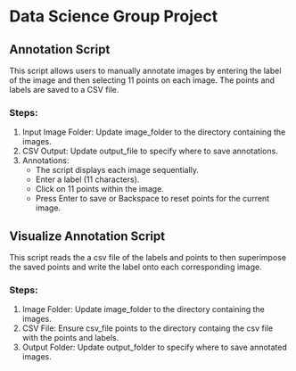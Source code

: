 # Data Science Group Project

## Annotation Script
This script allows users to manually annotate images by entering the label of the image and then selecting 11 points on each image. The points and labels are saved to a CSV file.

### Steps:

1. Input Image Folder: Update image_folder to the directory containing the images.
2. CSV Output: Update output_file to specify where to save annotations.
3. Annotations:
    - The script displays each image sequentially.
    - Enter a label (11 characters).
    - Click on 11 points within the image.
    - Press Enter to save or Backspace to reset points for the current image.

## Visualize Annotation Script
This script reads the a csv file of the labels and points to then superimpose the saved points and write the label onto each corresponding image.

### Steps:
1. Image Folder: Update image_folder to the directory containing the images.
2. CSV File: Ensure csv_file points to the directory containg the csv file with the points and labels.
3. Output Folder: Update output_folder to specify where to save annotated images.
